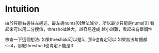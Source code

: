 # Intuition

由於只能右邊往左邊送，最左邊nums[0]無法減少，所以最少只能是nums[0]
看起來可以用二分搜值，threshold越大，越容易達成
越小越難，看起來有單調性

檢查一下這個想法:
如果threshold可以是5，那6也肯定可以
如果無法每個都<=4，那麼threshold也肯定不能是3
